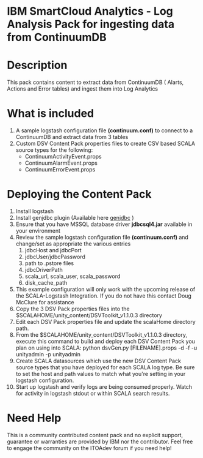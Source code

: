 # IBM SmartCloud Analytics - Log Analysis Pack for ingesting data from ContinuumDB

# Description
This pack contains content to	extract	data from ContinuumDB (	Alarts,	Actions	and Error tables) and ingest them into Log Analytics

# What is included

1. A sample logstash configuration file **(continuum.conf)** to connect to a ContinuumDB and extract data from 3 tables
2. Custom DSV Content Pack properties files to create CSV based SCALA source types for the following:
   - ContinuumActivityEvent.props
   - ContinuumAlarmEvent.props
   - ContinuumErrorEvent.props

# Deploying the Content Pack

1. Install logstash 
2. Install genjdbc plugin (Available here [genjdbc](https://github.com/IBM-ITOAdev/logstash-input-genjdbc) )
3. Ensure that you have MSSQL database driver **jdbcsql4.jar** available in your environment
4. Review the sample logstash configuration file **(continuum.conf)** and change/set as appropriate the various entries
   1. jdbcHost and jdbcPort  
   2. jdbcUser/jdbcPassword
   3. path to .pstore files 
   4. jdbcDriverPath
   5. scala_url, scala_user, scala_password
   6. disk_cache_path
7. This example configuration will only work with the upcoming release of the SCALA-Logstash Integration. If you do not have this contact Doug McClure for assistance
8. Copy the 3 DSV Pack properties files into the $SCALAHOME/unity_content/DSVToolkit_v1.1.0.3 directory
9. Edit each DSV Pack properties file and update the scalaHome directory path.
10.  From the $SCALAHOME/unity_content/DSVToolkit_v1.1.0.3 directory, execute this command to build and deploy each DSV Content Pack you plan on using into SCALA: python dsvGen.py [FILENAME].props -d -f -u unityadmin -p unityadmin
11. Create SCALA datasources which use the new DSV Content Pack source types that you have deployed for each SCALA log type. Be sure to set the host and path values to match what you're setting in your logstash configuration. 
12. Start up logstash and verify logs are being consumed properly. Watch for activity in logstash stdout or within SCALA search results.

# Need Help

This is a community contributed content pack and no explicit support, guarantee or warranties are provided by IBM nor the contributor. Feel free to engage the community on the ITOAdev forum if you need help!